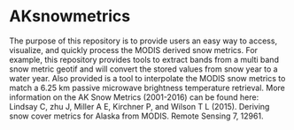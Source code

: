 # AKsnowmetrics
The purpose of this repository is to provide users an easy way to access, visualize, and quickly process the MODIS derived snow 
metrics. For example, this repository provides tools to extract bands from a multi band snow metric geotif and will convert
the stored values from snow year to a water year. Also provided is a tool to interpolate the MODIS snow metrics to match a 6.25 km 
passive microwave brightness temperature retrieval.
More information on the AK Snow Metrics (2001-2016) can be found here:
Lindsay C, zhu J, Miller A E, Kirchner P, and Wilson T L (2015). Deriving snow cover metrics for Alaska from MODIS. Remote Sensing
7, 12961.
